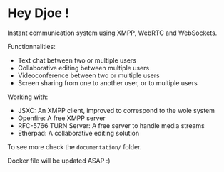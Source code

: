 # Hey Djoe !

Instant communication system using XMPP, WebRTC and WebSockets.

Functionnalities:
* Text chat between two or multiple users
* Collaborative editing between multiple users
* Videoconference between two or multiple users
* Screen sharing from one to another user, or to multiple users

Working with:
* JSXC: An XMPP client, improved to correspond to the wole system
* Openfire: A free XMPP server
* RFC-5766 TURN Server: A free server to handle media streams
* Etherpad: A collaborative editing solution

To see more check the `documentation/` folder.
    
Docker file will be updated ASAP :)

